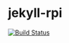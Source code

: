 # jekyll-rpi

[![Build Status](http://jenkins.dev.codexatomos.org/buildStatus/icon?job=docker-rpi/RPI-jenkins-jk/RPI-jenkins-jk&build=7)](http://jenkins.dev.codexatomos.org/buildStatus/icon?job=docker-rpi/RPI-jenkins-jk/RPI-jenkins-jk&build=7)
